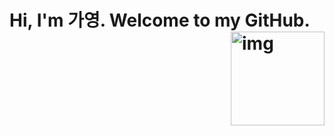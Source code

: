 <h1>Hi, I'm 가영. Welcome to my GitHub.<img align="right" src="http://www.fashionbiz.co.kr/images/TN/AR/6-%ED%8A%B8%EC%9C%84%ED%8B%B03.JPG" alt="img" style="width: 150px; height: 150px;"/></h1>

